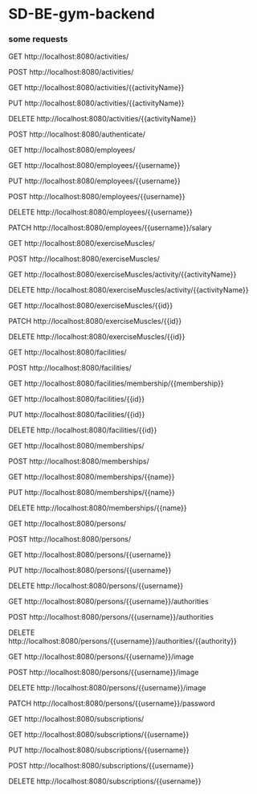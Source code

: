 # SD-BE-gym-backend
### some requests
GET http://localhost:8080/activities/

POST http://localhost:8080/activities/

GET http://localhost:8080/activities/{{activityName}}

PUT http://localhost:8080/activities/{{activityName}}

DELETE http://localhost:8080/activities/{{activityName}}

POST http://localhost:8080/authenticate/

GET http://localhost:8080/employees/

GET http://localhost:8080/employees/{{username}}

PUT http://localhost:8080/employees/{{username}}

POST http://localhost:8080/employees/{{username}}

DELETE http://localhost:8080/employees/{{username}}

PATCH http://localhost:8080/employees/{{username}}/salary

GET http://localhost:8080/exerciseMuscles/

POST http://localhost:8080/exerciseMuscles/

GET http://localhost:8080/exerciseMuscles/activity/{{activityName}}

DELETE http://localhost:8080/exerciseMuscles/activity/{{activityName}}

GET http://localhost:8080/exerciseMuscles/{{id}}

PATCH http://localhost:8080/exerciseMuscles/{{id}}

DELETE http://localhost:8080/exerciseMuscles/{{id}}

GET http://localhost:8080/facilities/

POST http://localhost:8080/facilities/

GET http://localhost:8080/facilities/membership/{{membership}}

GET http://localhost:8080/facilities/{{id}}

PUT http://localhost:8080/facilities/{{id}}

DELETE http://localhost:8080/facilities/{{id}}

GET http://localhost:8080/memberships/

POST http://localhost:8080/memberships/

GET http://localhost:8080/memberships/{{name}}

PUT http://localhost:8080/memberships/{{name}}

DELETE http://localhost:8080/memberships/{{name}}

GET http://localhost:8080/persons/

POST http://localhost:8080/persons/

GET http://localhost:8080/persons/{{username}}

PUT http://localhost:8080/persons/{{username}}

DELETE http://localhost:8080/persons/{{username}}

GET http://localhost:8080/persons/{{username}}/authorities

POST http://localhost:8080/persons/{{username}}/authorities

DELETE http://localhost:8080/persons/{{username}}/authorities/{{authority}}

GET http://localhost:8080/persons/{{username}}/image

POST http://localhost:8080/persons/{{username}}/image

DELETE http://localhost:8080/persons/{{username}}/image

PATCH http://localhost:8080/persons/{{username}}/password

GET http://localhost:8080/subscriptions/

GET http://localhost:8080/subscriptions/{{username}}

PUT http://localhost:8080/subscriptions/{{username}}

POST http://localhost:8080/subscriptions/{{username}}

DELETE http://localhost:8080/subscriptions/{{username}}


